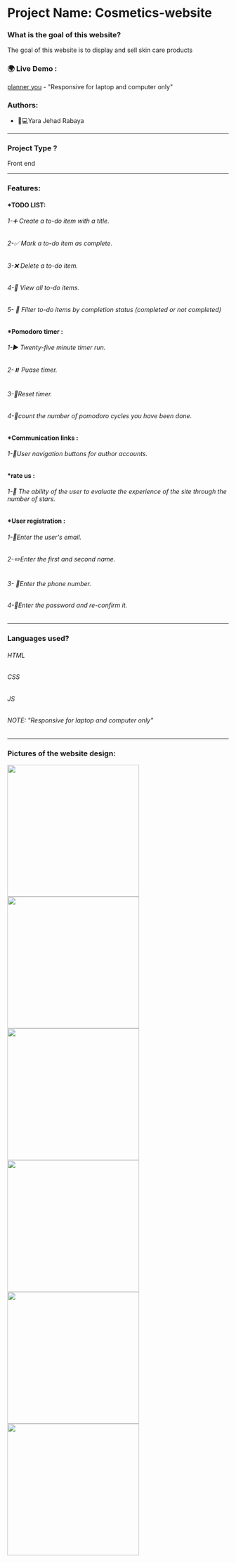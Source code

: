 # Project Name:  Cosmetics-website

### What is the goal of this website?
 The goal of this website is to display and sell skin care products
### 🌍 Live Demo :
[planner you](https://planneryou.netlify.app/index.html) - "Responsive for laptop and computer only"
### Authors:
* 	👩💻Yara Jehad Rabaya
_______________________________________________________________________________________________________________________
### Project Type ?
Front end 
_______________________________________________________________________________________________________________________
### Features:
#### *TODO LIST:
###### 1-➕ Create a to-do item with a title.
###### 2-✅ Mark a to-do item as complete.
###### 3-❌ Delete a to-do item.
###### 4-👀 View all to-do items.
###### 5- 🔄 Filter to-do items by completion status (completed or not completed)

#### *Pomodoro timer :
###### 1-▶️ Twenty-five minute timer run.
###### 2-⏸️ Puase timer.
###### 3-🔄Reset timer.
###### 4-📵count the number of pomodoro cycles you have been done.

#### *Communication links :
###### 1-📲User navigation buttons for author accounts.

#### *rate us :
###### 1-🤩 The ability of the user to evaluate the experience of the site through the number of stars.

#### *User registration :
###### 1-📧Enter the user's email.
###### 2-✏️Enter the first and second name.
###### 3-	📲Enter the phone number.
###### 4-🔐Enter the password and re-confirm it.


______________________________________________________________________________________________________________________
### Languages used?
###### HTML
###### CSS
###### JS
###### NOTE: "Responsive for laptop and computer only"
_______________________________________________________________________________________________________________________
### Pictures of the website design:
<div>
<img src="redme pic/1.JPG" width="300">
<img src="redme pic/2.JPG" width="300">
<img src="redme pic/3.JPG" width="300">
<img src="redme pic/4.JPG" width="300">
<img src="redme pic/6.png" width="300">
<img src="redme pic/7.JPG" width="300">
